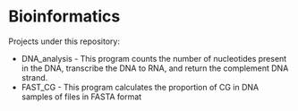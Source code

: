 # Bioinformatics 
Projects under this repository:
* DNA_analysis - This program counts the number of nucleotides present in the DNA, transcribe the DNA to RNA, and return the complement DNA strand.
* FAST_CG - This program calculates the proportion of CG in DNA samples of files in FASTA format
